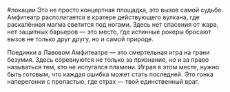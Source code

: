 #локации 
Это не просто концертная площадка, это вызов самой судьбе. Амфитеатр располагается в кратере действующего вулкана, где раскалённая магма светится под ногами. Здесь нет спасения от жара, нет защитных барьеров — это место, где истинные рокеры бросают вызов не только друг другу, но и самой природе.

Поединки в Лавовом Амфитеатре — это смертельная игра на грани безумия. Здесь соревнуются не только за признание, но и за право называться тем, кто не испугался пламени. Играя в этом месте, нужно быть готовым, что каждая ошибка может стать последней. Это гонка наперегонки с пропастью, где страх — твой единственный враг.